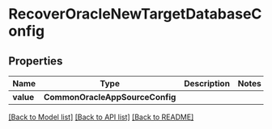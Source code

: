 # RecoverOracleNewTargetDatabaseConfig


## Properties
Name | Type | Description | Notes
------------ | ------------- | ------------- | -------------
**value** | **CommonOracleAppSourceConfig** |  | 

[[Back to Model list]](../README.md#documentation-for-models) [[Back to API list]](../README.md#documentation-for-api-endpoints) [[Back to README]](../README.md)


